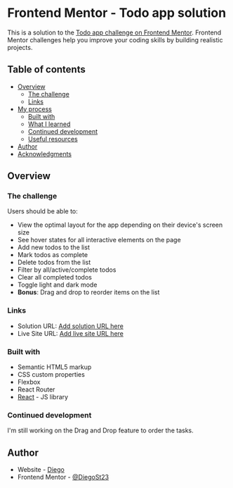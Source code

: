 # Frontend Mentor - Todo app solution

This is a solution to the [Todo app challenge on Frontend Mentor](https://www.frontendmentor.io/challenges/todo-app-Su1_KokOW). Frontend Mentor challenges help you improve your coding skills by building realistic projects.

## Table of contents

- [Overview](#overview)
  - [The challenge](#the-challenge)
  - [Links](#links)
- [My process](#my-process)
  - [Built with](#built-with)
  - [What I learned](#what-i-learned)
  - [Continued development](#continued-development)
  - [Useful resources](#useful-resources)
- [Author](#author)
- [Acknowledgments](#acknowledgments)

## Overview

### The challenge

Users should be able to:

- View the optimal layout for the app depending on their device's screen size
- See hover states for all interactive elements on the page
- Add new todos to the list
- Mark todos as complete
- Delete todos from the list
- Filter by all/active/complete todos
- Clear all completed todos
- Toggle light and dark mode
- **Bonus**: Drag and drop to reorder items on the list

### Links

- Solution URL: [Add solution URL here](https://github.com/DiegoSt23/Todo-Frontend-Mentor)
- Live Site URL: [Add live site URL here](https://todo-frontend-mentor-wheat.vercel.app/)

### Built with

- Semantic HTML5 markup
- CSS custom properties
- Flexbox
- React Router
- [React](https://reactjs.org/) - JS library

### Continued development

I'm still working on the Drag and Drop feature to order the tasks.

## Author

- Website - [Diego](https://portfolio-diego-alvarez.vercel.app/)
- Frontend Mentor - [@DiegoSt23](https://www.frontendmentor.io/profile/DiegoSt23)

